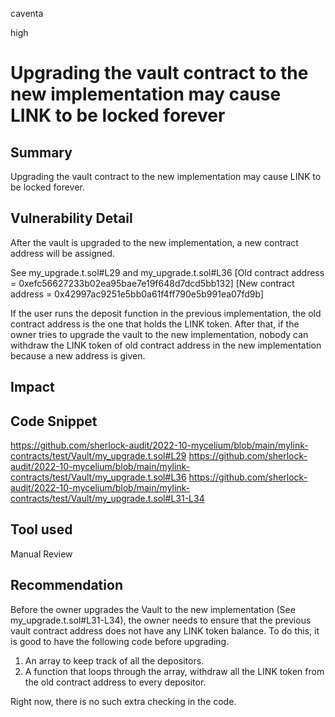 caventa

high

# Upgrading the vault contract to the new implementation may cause LINK to be locked forever

## Summary
Upgrading the vault contract to the new implementation may cause LINK to be locked forever.

## Vulnerability Detail
After the vault is upgraded to the new implementation, a new contract address will be assigned. 

See my_upgrade.t.sol#L29 and my_upgrade.t.sol#L36
[Old contract address = 0xefc56627233b02ea95bae7e19f648d7dcd5bb132]
[New contract address = 0x42997ac9251e5bb0a61f4ff790e5b991ea07fd9b]

If the user runs the deposit function in the previous implementation, the old contract address is the one that holds the LINK token. After that, if the owner tries to upgrade the vault to the new implementation, nobody can withdraw the LINK token of old contract address in the new implementation because a new address is given. 

## Impact

## Code Snippet
https://github.com/sherlock-audit/2022-10-mycelium/blob/main/mylink-contracts/test/Vault/my_upgrade.t.sol#L29
https://github.com/sherlock-audit/2022-10-mycelium/blob/main/mylink-contracts/test/Vault/my_upgrade.t.sol#L36
https://github.com/sherlock-audit/2022-10-mycelium/blob/main/mylink-contracts/test/Vault/my_upgrade.t.sol#L31-L34

## Tool used

Manual Review

## Recommendation
Before the owner upgrades the Vault to the new implementation (See my_upgrade.t.sol#L31-L34), the owner needs to ensure that the previous vault contract address does not have any LINK token balance. To do this, it is good to have the following code before upgrading.

1. An array to keep track of all the depositors.
2. A function that loops through the array, withdraw all the LINK token from the old contract address to every depositor.

Right now, there is no such extra checking in the code.
